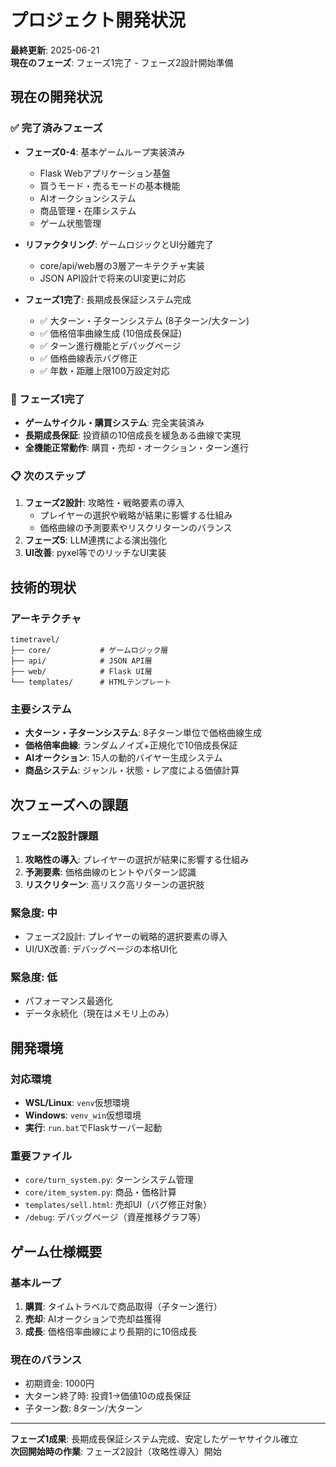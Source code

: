 # プロジェクト開発状況

**最終更新**: 2025-06-21  
**現在のフェーズ**: フェーズ1完了 - フェーズ2設計開始準備

## 現在の開発状況

### ✅ 完了済みフェーズ
- **フェーズ0-4**: 基本ゲームループ実装済み
  - Flask Webアプリケーション基盤
  - 買うモード・売るモードの基本機能
  - AIオークションシステム
  - 商品管理・在庫システム
  - ゲーム状態管理

- **リファクタリング**: ゲームロジックとUI分離完了
  - core/api/web層の3層アーキテクチャ実装
  - JSON API設計で将来のUI変更に対応

- **フェーズ1完了**: 長期成長保証システム完成
  - ✅ 大ターン・子ターンシステム (8子ターン/大ターン)
  - ✅ 価格倍率曲線生成 (10倍成長保証)
  - ✅ ターン進行機能とデバッグページ
  - ✅ 価格曲線表示バグ修正
  - ✅ 年数・距離上限100万設定対応

### 🎉 フェーズ1完了
- **ゲームサイクル・購買システム**: 完全実装済み
- **長期成長保証**: 投資額の10倍成長を緩急ある曲線で実現
- **全機能正常動作**: 購買・売却・オークション・ターン進行

### 📋 次のステップ
1. **フェーズ2設計**: 攻略性・戦略要素の導入
   - プレイヤーの選択や戦略が結果に影響する仕組み
   - 価格曲線の予測要素やリスクリターンのバランス
2. **フェーズ5**: LLM連携による演出強化
3. **UI改善**: pyxel等でのリッチなUI実装

## 技術的現状

### アーキテクチャ
```
timetravel/
├── core/           # ゲームロジック層
├── api/            # JSON API層  
├── web/            # Flask UI層
└── templates/      # HTMLテンプレート
```

### 主要システム
- **大ターン・子ターンシステム**: 8子ターン単位で価格曲線生成
- **価格倍率曲線**: ランダムノイズ+正規化で10倍成長保証
- **AIオークション**: 15人の動的バイヤー生成システム
- **商品システム**: ジャンル・状態・レア度による価値計算

## 次フェーズへの課題

### フェーズ2設計課題
1. **攻略性の導入**: プレイヤーの選択が結果に影響する仕組み
2. **予測要素**: 価格曲線のヒントやパターン認識
3. **リスクリターン**: 高リスク高リターンの選択肢

### 緊急度: 中
- フェーズ2設計: プレイヤーの戦略的選択要素の導入
- UI/UX改善: デバッグページの本格UI化

### 緊急度: 低
- パフォーマンス最適化
- データ永続化（現在はメモリ上のみ）

## 開発環境

### 対応環境
- **WSL/Linux**: `venv`仮想環境
- **Windows**: `venv_win`仮想環境  
- **実行**: `run.bat`でFlaskサーバー起動

### 重要ファイル
- `core/turn_system.py`: ターンシステム管理
- `core/item_system.py`: 商品・価格計算
- `templates/sell.html`: 売却UI（バグ修正対象）
- `/debug`: デバッグページ（資産推移グラフ等）

## ゲーム仕様概要

### 基本ループ
1. **購買**: タイムトラベルで商品取得（子ターン進行）
2. **売却**: AIオークションで売却益獲得
3. **成長**: 価格倍率曲線により長期的に10倍成長

### 現在のバランス
- 初期資金: 1000円
- 大ターン終了時: 投資1→価値10の成長保証
- 子ターン数: 8ターン/大ターン

---

**フェーズ1成果**: 長期成長保証システム完成、安定したゲーヤサイクル確立  
**次回開始時の作業**: フェーズ2設計（攻略性導入）開始